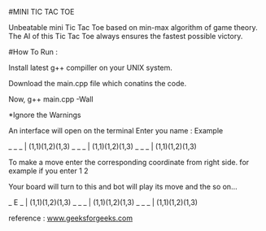 #MINI TIC TAC TOE


Unbeatable mini Tic Tac Toe based on min-max algorithm of game theory. The AI of this Tic Tac Toe always ensures the fastest possible victory. 

#How To Run :
 
Install latest g++ compiller on your UNIX system.

Download the main.cpp file which conatins the code.

Now,
	g++ main.cpp -Wall

*Ignore the Warnings

An interface will open on the terminal 
Enter you name : Example

_ _ _ | (1,1)(1,2)(1,3)
_ _ _ | (1,1)(1,2)(1,3)
_ _ _ | (1,1)(1,2)(1,3)

To make a move enter the corresponding coordinate from right side.
for example if you enter 1 2

Your board will turn to this and bot will play its move and the so on...

_ E _ | (1,1)(1,2)(1,3)
_ _ _ | (1,1)(1,2)(1,3)
_ _ _ | (1,1)(1,2)(1,3)


reference : www.geeksforgeeks.com


